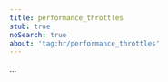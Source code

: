 ```yaml
---
title: performance_throttles
stub: true
noSearch: true
about: 'tag:hr/performance_throttles'
---
```

  ...
